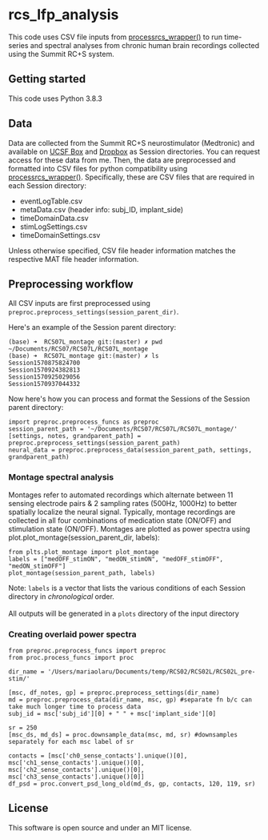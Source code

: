 # rcs_lfp_analysis

This code uses CSV file inputs from [processrcs_wrapper()](https://github.com/molaruna/processrcs_wrapper) to run time-series and spectral analyses from chronic human brain recordings collected using the Summit RC+S system. 

## Getting started

This code uses Python 3.8.3

## Data
Data are collected from the Summit RC+S neurostimulator (Medtronic) and available on [UCSF Box](https://ucsf.app.box.com/folder/0) and [Dropbox](https://www.dropbox.com/work) as Session directories. You can request access for these data from me. Then, the data are preprocessed and formatted into CSV files for python compatibility using [processrcs_wrapper()](https://github.com/molaruna/processrcs_wrapper). Specifically, these are CSV files that are required in each Session directory:<br/>
* eventLogTable.csv
* metaData.csv (header info: subj_ID, implant_side)
* timeDomainData.csv 
* stimLogSettings.csv
* timeDomainSettings.csv

Unless otherwise specified, CSV file header information matches the respective MAT file header information. 

## Preprocessing workflow
All CSV inputs are first preprocessed using ```preproc.preprocess_settings(session_parent_dir)```.

Here's an example of the Session parent directory:
```
(base) ➜  RCS07L_montage git:(master) ✗ pwd
~/Documents/RCS07/RCS07L/RCS07L_montage
(base) ➜  RCS07L_montage git:(master) ✗ ls
Session1570875824700
Session1570924382813
Session1570925029056
Session1570937044332
```
Now here's how you can process and format the Sessions of the Session parent directory:
```python3
import preproc.preprocess_funcs as preproc
session_parent_path = '~/Documents/RCS07/RCS07L/RCS07L_montage/'
[settings, notes, grandparent_path] = preproc.preprocess_settings(session_parent_path)
neural_data = preproc.preprocess_data(session_parent_path, settings, grandparent_path) 
```
### Montage spectral analysis
Montages refer to automated recordings which alternate between 11 sensing electrode pairs & 2 sampling rates (500Hz, 1000Hz) to better spatially localize the neural signal. Typically, montage recordings are collected in all four combinations of medication state (ON/OFF) and stimulation state (ON/OFF). Montages are plotted as power spectra using plot.plot_montage(session_parent_dir, labels):
```python3
from plts.plot_montage import plot_montage
labels = ["medOFF_stimON", "medON_stimON", "medOFF_stimOFF", "medON_stimOFF"]
plot_montage(session_parent_path, labels)
```
Note: ```labels``` is a vector that lists the various conditions of each Session directory in *chronological* order. <br/>
<br/>
All outputs will be generated in a `plots` directory of the input directory

### Creating overlaid power spectra
```python3
from preproc.preprocess_funcs import preproc
from proc.process_funcs import proc

dir_name = '/Users/mariaolaru/Documents/temp/RCS02/RCS02L/RCS02L_pre-stim/'

[msc, df_notes, gp] = preproc.preprocess_settings(dir_name)
md = preproc.preprocess_data(dir_name, msc, gp) #separate fn b/c can take much longer time to process data
subj_id = msc['subj_id'][0] + " " + msc['implant_side'][0]

sr = 250
[msc_ds, md_ds] = proc.downsample_data(msc, md, sr) #downsamples separately for each msc label of sr

contacts = [msc['ch0_sense_contacts'].unique()[0], msc['ch1_sense_contacts'].unique()[0], msc['ch2_sense_contacts'].unique()[0], msc['ch3_sense_contacts'].unique()[0]]
df_psd = proc.convert_psd_long_old(md_ds, gp, contacts, 120, 119, sr)
```

## License
This software is open source and under an MIT license.



